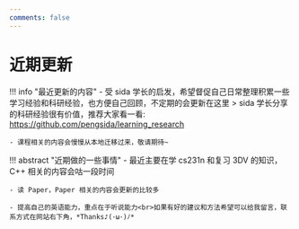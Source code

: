 ```yaml
---
comments: false
---
```


# 近期更新

!!! info "最近更新的内容"
    - 受 sida 学长的启发，希望督促自己日常整理积累一些学习经验和科研经验，也方便自己回顾，不定期的会更新在这里
    > sida 学长分享的科研经验很有价值，推荐大家看一看: https://github.com/pengsida/learning_research

    - 课程相关的内容会慢慢从本地迁移过来，敬请期待~

!!! abstract "近期做的一些事情"
    - 最近主要在学 cs231n 和复习 3DV 的知识，C++ 相关的内容会咕一段时间

    - 读 Paper，Paper 相关的内容会更新的比较多

    - 提高自己的英语能力，重点在于听说能力<br>如果有好的建议和方法希望可以给我留言，联系方式在网站右下角，*Thanks♪(･ω･)ﾉ*

